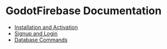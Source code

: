 # GodotFirebase Documentation

* [Installation and Activation](/Docs/Installation.md)
* [Signup and Login](/Docs/Signup_login.md)
* [Database Commands](/Docs/Database.md)